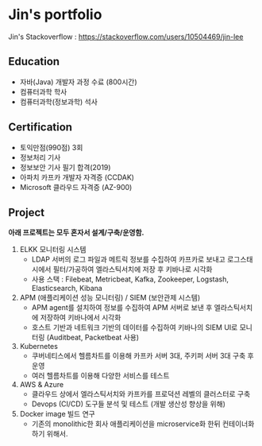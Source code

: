 # **Jin's portfolio** 
Jin's Stackoverflow :  https://stackoverflow.com/users/10504469/jin-lee

## Education
- 자바(Java) 개발자 과정 수료 (800시간)
- 컴퓨터과학 학사
- 컴퓨터과학(정보과학) 석사

## Certification
- 토익만점(990점) 3회
- 정보처리 기사
- 정보보안 기사 필기 합격(2019)
- 아파치 카프카 개발자 자격증 (CCDAK)
- Microsoft 클라우드 자격증 (AZ-900) 

## Project 
**아래 프로젝트는 모두 혼자서 설계/구축/운영함.**
1. ELKK 모니터링 시스템 
   - LDAP 서버의 로그 파일과 메트릭 정보를 수집하여 카프카로 보내고 로그스태시에서 필터/가공하여 엘라스틱서치에 저장 후 키바나로 시각화 
   - 사용 스택 : Filebeat, Metricbeat, Kafka, Zookeeper, Logstash, Elasticsearch, Kibana
2. APM (애플리케이션 성능 모니터링) / SIEM (보안관제 시스템) 
   - APM agent를 설치하여 정보를 수집하여 APM 서버로 보낸 후 엘라스틱서치에 저장하여 키바나에서 시각화
   - 호스트 기반과 네트워크 기반의 데이터를 수집하여 키바나의 SIEM UI로 모니터링 (Auditbeat, Packetbeat 사용) 
3. Kubernetes 
   - 쿠버네티스에서 헬름차트를 이용해 카프카 서버 3대, 주키퍼 서버 3대 구축 후 운영 
   - 여러 헬름차트를 이용해 다양한 서비스를 테스트 
4. AWS & Azure
   - 클라우드 상에서 엘라스틱서치와 카프카를 프로덕션 레벨의 클러스터로 구축 
   - Devops (CI/CD) 도구들 분석 및 테스트 (개발 생산성 향상을 위해)
5. Docker image 빌드 연구
   - 기존의 monolithic한 회사 애플리케이션을 microservice화 한뒤 컨테이너화 하기 위해서. 
